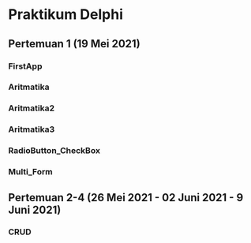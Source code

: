 # Praktikum Delphi
## Pertemuan 1 (19 Mei 2021)
### FirstApp
### Aritmatika
### Aritmatika2
### Aritmatika3
### RadioButton_CheckBox
### Multi_Form

## Pertemuan 2-4 (26 Mei 2021 - 02 Juni 2021 - 9 Juni 2021)
### CRUD
